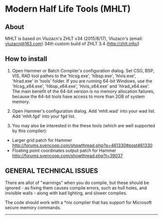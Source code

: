 # Modern Half Life Tools (MHLT)
## About
MHLT is based on Vluzacn's ZHLT v34 (2015/8/17), Vluzacn's (email: vluzacn@163.com) 34th custom build of ZHLT 3.4 (http://zhlt.info/)

## How to install 

1. Open Hammer or Batch Compiler's configuration dialog.
  Set CSG, BSP, VIS, RAD tool pathes to the 'hlcsg.exe', 'hlbsp.exe', 'hlvis.exe', 'hlrad.exe' in 'tools' folder.
  If you are running 64-bit Windows, use the 'hlcsg_x64.exe', 'hlbsp_x64.exe', 'hlvis_x64.exe' and 'hlrad_x64.exe'.
  The main benefit of the 64-bit version is no memory allocation failures, because the 64-bit tools have access to more than 2GB of system memory.

2. Open Hammer's configuration dialog.
  Add 'mhlt.wad' into your wad list.
  Add 'mhlt.fgd' into your fgd list.

3. You may also be interested in the these tools (which are well supported by this compiler):
- Larger grid patch for Hammer
    http://forums.svencoop.com/showthread.php?p=461330#post461330
- Floating point coordinates output patch for Hammer
    http://forums.svencoop.com/showthread.php?t=39037

## GENERAL TECHNICAL ISSUES

There are allot of "warnings" when you do compile, but these should be ignored - as fixing them causes compile errors, such as hull holes, and invisible walls - along with bad lighting, and slower complies.

The code should work with a *nix complier that has support for Microsoft secure memory commands.

----------
